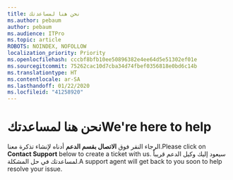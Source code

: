 ```yaml
---
title: نحن هنا لمساعدتك
ms.author: pebaum
author: pebaum
ms.audience: ITPro
ms.topic: article
ROBOTS: NOINDEX, NOFOLLOW
localization_priority: Priority
ms.openlocfilehash: cccbf8bfb10ee50896382e4ee64d5e51302ef01e
ms.sourcegitcommit: 75262cac10d7cba34d74fbef0356818e0bd6c14b
ms.translationtype: HT
ms.contentlocale: ar-SA
ms.lasthandoff: 01/22/2020
ms.locfileid: "41258920"
---
```

# <a name="were-here-to-help"></a><span data-ttu-id="70afc-102">نحن هنا لمساعدتك</span><span class="sxs-lookup"><span data-stu-id="70afc-102">We're here to help</span></span>

<span data-ttu-id="70afc-103">الرجاء النقر فوق **الاتصال بقسم الدعم** أدناه لإنشاء تذكرة معنا.</span><span class="sxs-lookup"><span data-stu-id="70afc-103">Please click on **Contact Support** below to create a ticket with us.</span></span> <span data-ttu-id="70afc-104">سيعود إليك وكيل الدعم قريباً لمساعدتك في حل المشكلة.</span><span class="sxs-lookup"><span data-stu-id="70afc-104">A support agent will get back to you soon to help resolve your issue.</span></span>